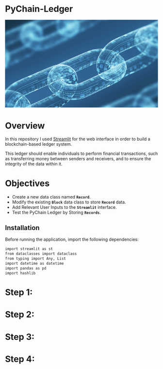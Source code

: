 # PyChain-Ledger

![Display](Resources/Blockchain.png)

# Overview

In this repository I used [Streamlit](https://streamlit.io/) for the web interface in order to build a blockchain-based ledger system.

This ledger should enable individuals to perform financial transactions, such as transferring money between senders and receivers, and to ensure the integrity of the data within it.

# Objectives

* Create a new data class named **`Record`**.
* Modify the existing **`Block`** data class to store **`Record`** data.
* Add Relevant User Inputs to the **`Streamlit`** interface.
* Test the PyChain Ledger by Storing **`Records`**.

## Installation

Before running the application, import the following dependencies:

````
import streamlit as st
from dataclasses import dataclass
from typing import Any, List
import datetime as datetime
import pandas as pd
import hashlib
````


# Step 1:

# Step 2:

# Step 3:

# Step 4:
